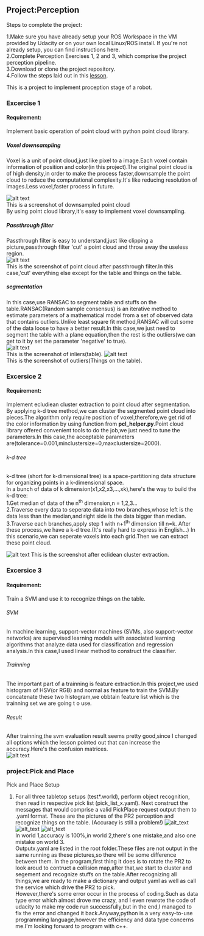

## Project:Perception  

Steps to complete the project:

  1.Make sure you have already setup your ROS Workspace in the VM provided by Udacity or on your own local Linux/ROS install. If you're not already setup, you can find instructions here.  
  2.Complete Perception Exercises 1, 2 and 3, which comprise the project perception pipeline.  
  3.Download or clone the project repository.  
  4.Follow the steps laid out in this [lesson](https://classroom.udacity.com/nanodegrees/nd209/parts/c199593e-1e9a-4830-8e29-2c86f70f489e/modules/e5bfcfbd-3f7d-43fe-8248-0c65d910345a/lessons/e3e5fd8e-2f76-4169-a5bc-5a128d380155/concepts/802deabb-7dbb-46be-bf21-6cb0a39a1961).  

[img_dowmsample]: ./pictuers/EX1_downsampled.png
[img_passthrough]: ./pictuers/EX1_pass_through_filter.png
[img_extracted_inliers]: ./pictuers/EX1_extracted_inliers.png
[img_extracted_outliers]: ./pictuers/EX1_extracted_outliers.png
[img_clusters]: ./pictuers/EX2_clusters.png
[img_confusion matrices]: ./pictuers/EX3_trained_svm.png
[PR2_view]: ./pictuers/upload.png  
[world1]: ./pictuers/world1.png  
[world2]: ./pictuers/world2.png 
[world3]: ./pictuers/world3.png 

This is a project to implement proception stage of a robot.  
### Excercise 1  
#### Requirement:  
Implement basic operation of point cloud with python point cloud library.  
##### Voxel downsampling  
Voxel is a unit of point cloud,just like pixel to a image.Each voxel contain information of position and color(in this project).The original point cloud is of high density,in order to make the process faster,downsample the point cloud to reduce the computational complexity.It's like reducing resolution of images.Less voxel,faster process in future.  

![alt text][img_dowmsample]  
This is a screenshot of downsampled point cloud  
By using point cloud library,it's easy to implement voxel downsampling.  
##### Passthrough filter
Passthrough filter is easy to understand,just like clipping a picture,passthrough filter 'cut' a point cloud and throw away the useless region.  
![alt text][img_passthrough]  
This is the screenshot of point cloud after passthrough filter.In this case,'cut' everything else except for the table and things on the table.   
##### segmentation  
In this case,use RANSAC to segment table and stuffs on the table.RANSAC(Random sample consensus) is an iterative method to estimate parameters of a mathematical model from a set of observed data that contains outliers.Unlike least square fit method,RANSAC will cut some of the data loose to have a better result.In this case,we just need to segment the table with a plane equation,then the rest is the outliers(we can get to it by set the parameter 'negative' to true).  
![alt text][img_extracted_inliers]  
This is the screenshot of inliers(table).
![alt text][img_extracted_outliers]  
This is the screenshot of outliers(Things on the table).
### Excersice 2  
#### Requirement:  
Implement ecludiean cluster extraction to point cloud after segmentation.  
By applying k-d tree method,we can cluster the segmented point cloud into pieces.The algorithm only require position of voxel,therefore,we get rid of the color information by using function from **pcl_helper.py**.Point cloud library offered convenient tools to do the job,we just need to tune the parameters.In this case,the acceptable parameters are(tolerance=0.001,minclustersize=0,maxclustersize=2000).
###### k-d tree  
k-d tree (short for k-dimensional tree) is a space-partitioning data structure for organizing points in a k-dimensional space.  
In a bunch of data of k dimension(x1,x2,x3,...,xk),here's the way to build the k-d tree:  
    1.Get median of data of the n<sup>th</sup> dimension,n = 1,2,3...  
    2.Traverse every data to seperate data into two branches,whose left is the data less than the median,and right side is the data bigger than median.  
    3.Traverse each branches,apply step 1 with n+1<sup>th</sup> dimension till n=k.
After these process,we have a k-d tree.(It's really hard to express in English...)
In this scenario,we can seperate voxels into each grid.Then we can extract these point cloud.  

![alt text][img_clusters]
This is the screenshot after eclidean cluster extraction.  

### Excersice 3 
#### Requirement:  
Train a SVM and use it to recognize things on the table.
###### SVM  
In machine learning, support-vector machines (SVMs, also support-vector networks) are supervised learning models with associated learning algorithms that analyze data used for classification and regression analysis.In this case,I used linear method to construct the classifier.
###### Trainning
The important part of a trainning is feature extraction.In this project,we used histogram of HSV(or RGB) and normal as feature to train the SVM.By concatenate these two histogram,we obbtain feature list which is the trainning set we are going t o use.  
###### Result  
After trainning,the svm evaluation result seems pretty good,since I changed all options which the lesson pointed out that can increase the accuracy.Here's the  confusion matrices.  
![alt text][img_confusion matrices]  

### project:Pick and Place
Pick and Place Setup
1. For all three tabletop setups (test*.world), perform object recognition, then read in respective pick list (pick_list_x.yaml). Next construct the messages that would comprise a valid PickPlace request output them to .yaml format.
These are the pictures of the PR2 perception and recognize things on the table. (Accuracy is still a problem!)
![alt_text][world1]  ![alt_text][world2]  ![alt_text][world3]   
In world 1,accuracy is 100%,in world 2,there's one mistake,and also one mistake on world 3.  
Outputx.yaml are listed in the root folder.These files are not output in the same running as these pictures,so there will be some difference between them. 
In the program,first thing it does is to rotate the PR2 to look aroud to contruct a collision map,after that,we start to cluster and segement and recognize stuffs on the table.After recognizing all things,we are ready to make a dictionary and output yaml as well as call the service which drive the PR2 to pick.  
However,there's some error occur in the process of coding.Such as data type error which almost drove me crazy, and I even rewrote the code of udacity to make my code run successfully,but in the end,I managed to fix the error and changed it back.Anyway,python is a very easy-to-use programming language,however the efficiency and data type concerns me.I'm looking forward to program with c++.

